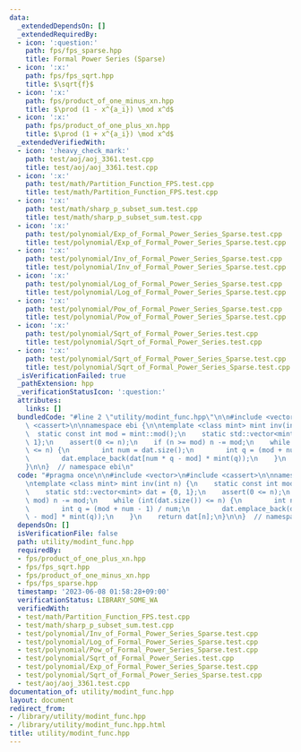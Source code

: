 ```yaml
---
data:
  _extendedDependsOn: []
  _extendedRequiredBy:
  - icon: ':question:'
    path: fps/fps_sparse.hpp
    title: Formal Power Series (Sparse)
  - icon: ':x:'
    path: fps/fps_sqrt.hpp
    title: $\sqrt{f}$
  - icon: ':x:'
    path: fps/product_of_one_minus_xn.hpp
    title: $\prod (1 - x^{a_i}) \mod x^d$
  - icon: ':x:'
    path: fps/product_of_one_plus_xn.hpp
    title: $\prod (1 + x^{a_i}) \mod x^d$
  _extendedVerifiedWith:
  - icon: ':heavy_check_mark:'
    path: test/aoj/aoj_3361.test.cpp
    title: test/aoj/aoj_3361.test.cpp
  - icon: ':x:'
    path: test/math/Partition_Function_FPS.test.cpp
    title: test/math/Partition_Function_FPS.test.cpp
  - icon: ':x:'
    path: test/math/sharp_p_subset_sum.test.cpp
    title: test/math/sharp_p_subset_sum.test.cpp
  - icon: ':x:'
    path: test/polynomial/Exp_of_Formal_Power_Series_Sparse.test.cpp
    title: test/polynomial/Exp_of_Formal_Power_Series_Sparse.test.cpp
  - icon: ':x:'
    path: test/polynomial/Inv_of_Formal_Power_Series_Sparse.test.cpp
    title: test/polynomial/Inv_of_Formal_Power_Series_Sparse.test.cpp
  - icon: ':x:'
    path: test/polynomial/Log_of_Formal_Power_Series_Sparse.test.cpp
    title: test/polynomial/Log_of_Formal_Power_Series_Sparse.test.cpp
  - icon: ':x:'
    path: test/polynomial/Pow_of_Formal_Power_Series_Sparse.test.cpp
    title: test/polynomial/Pow_of_Formal_Power_Series_Sparse.test.cpp
  - icon: ':x:'
    path: test/polynomial/Sqrt_of_Formal_Power_Series.test.cpp
    title: test/polynomial/Sqrt_of_Formal_Power_Series.test.cpp
  - icon: ':x:'
    path: test/polynomial/Sqrt_of_Formal_Power_Series_Sparse.test.cpp
    title: test/polynomial/Sqrt_of_Formal_Power_Series_Sparse.test.cpp
  _isVerificationFailed: true
  _pathExtension: hpp
  _verificationStatusIcon: ':question:'
  attributes:
    links: []
  bundledCode: "#line 2 \"utility/modint_func.hpp\"\n\n#include <vector>\n#include\
    \ <cassert>\n\nnamespace ebi {\n\ntemplate <class mint> mint inv(int n) {\n  \
    \  static const int mod = mint::mod();\n    static std::vector<mint> dat = {0,\
    \ 1};\n    assert(0 <= n);\n    if (n >= mod) n -= mod;\n    while (int(dat.size())\
    \ <= n) {\n        int num = dat.size();\n        int q = (mod + num - 1) / num;\n\
    \        dat.emplace_back(dat[num * q - mod] * mint(q));\n    }\n    return dat[n];\n\
    }\n\n}  // namespace ebi\n"
  code: "#pragma once\n\n#include <vector>\n#include <cassert>\n\nnamespace ebi {\n\
    \ntemplate <class mint> mint inv(int n) {\n    static const int mod = mint::mod();\n\
    \    static std::vector<mint> dat = {0, 1};\n    assert(0 <= n);\n    if (n >=\
    \ mod) n -= mod;\n    while (int(dat.size()) <= n) {\n        int num = dat.size();\n\
    \        int q = (mod + num - 1) / num;\n        dat.emplace_back(dat[num * q\
    \ - mod] * mint(q));\n    }\n    return dat[n];\n}\n\n}  // namespace ebi"
  dependsOn: []
  isVerificationFile: false
  path: utility/modint_func.hpp
  requiredBy:
  - fps/product_of_one_plus_xn.hpp
  - fps/fps_sqrt.hpp
  - fps/product_of_one_minus_xn.hpp
  - fps/fps_sparse.hpp
  timestamp: '2023-06-08 01:58:28+09:00'
  verificationStatus: LIBRARY_SOME_WA
  verifiedWith:
  - test/math/Partition_Function_FPS.test.cpp
  - test/math/sharp_p_subset_sum.test.cpp
  - test/polynomial/Inv_of_Formal_Power_Series_Sparse.test.cpp
  - test/polynomial/Log_of_Formal_Power_Series_Sparse.test.cpp
  - test/polynomial/Pow_of_Formal_Power_Series_Sparse.test.cpp
  - test/polynomial/Sqrt_of_Formal_Power_Series.test.cpp
  - test/polynomial/Exp_of_Formal_Power_Series_Sparse.test.cpp
  - test/polynomial/Sqrt_of_Formal_Power_Series_Sparse.test.cpp
  - test/aoj/aoj_3361.test.cpp
documentation_of: utility/modint_func.hpp
layout: document
redirect_from:
- /library/utility/modint_func.hpp
- /library/utility/modint_func.hpp.html
title: utility/modint_func.hpp
---
```

